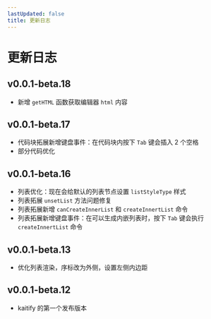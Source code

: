 ```yaml
---
lastUpdated: false
title: 更新日志
---
```


# 更新日志

## v0.0.1-beta.18 <Badge type="tip" text='2025.02.21' />

- 新增 `getHTML` 函数获取编辑器 `html` 内容

## v0.0.1-beta.17 <Badge type="tip" text='2025.01.24' />

- 代码块拓展新增键盘事件：在代码块内按下 `Tab` 键会插入 2 个空格
- 部分代码优化

## v0.0.1-beta.16 <Badge type="tip" text='2025.01.23' />

- 列表优化：现在会给默认的列表节点设置 `listStyleType` 样式
- 列表拓展 `unsetList` 方法问题修复
- 列表拓展新增 `canCreateInnerList` 和 `createInnertList` 命令
- 列表拓展新增键盘事件：在可以生成内嵌列表时，按下 `Tab` 键会执行 `createInnertList` 命令

## v0.0.1-beta.13 <Badge type="tip" text='2025.01.06' />

- 优化列表渲染，序标改为外侧，设置左侧内边距

## v0.0.1-beta.12 <Badge type="tip" text='2024.12.06' />

- kaitify 的第一个发布版本
